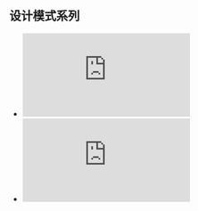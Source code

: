 ## 设计模式系列
- ![单例模式](https://github.com/lushwe/myblog/blob/master/design-patterns/01-%E5%8D%95%E4%BE%8B%E6%A8%A1%E5%BC%8F.md)
- ![代理模式](https://github.com/lushwe/myblog/blob/master/design-patterns/%E8%AE%BE%E8%AE%A1%E6%A8%A1%E5%BC%8F%20-%20%E4%BB%A3%E7%90%86%E6%A8%A1%E5%BC%8F.md)
